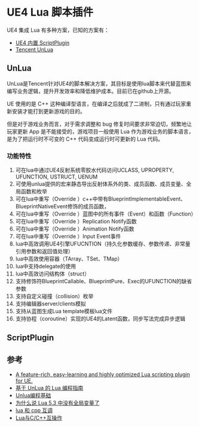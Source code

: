 # UE4 Lua 脚本插件

UE4 集成 Lua 有多种方案，已知的方案有：

- [UE4 内置 ScriptPlugin](https://github.com/erikluo/UnrealEngine/tree/4.23/Engine/Plugins/ScriptPlugin)
- [Tencent UnLua](https://github.com/Tencent/UnLua)


## UnLua

UnLua是Tencent针对UE4的脚本解决方案，其目标是使用lua脚本来代替蓝图来编写业务逻辑，提升开发效率和降低维护成本。目前已在github上开源。

UE 使用的是 C++ 这种编译型语言，在编译之后就成了二进制，只有通过玩家重新安装才能打到更新游戏的目的。

但是对于游戏业务而言，对于需求调整和 bug 修复时间要求非常迫切，频繁地让玩家更新 App 是不能接受的，游戏项目一般使用 Lua 作为游戏业务的脚本语言，是为了把运行时不可变的 C++ 代码变成运行时可更新的 Lua 代码。


### 功能特性

1. 可在lua中通过UE4反射系统零胶水代码访问UCLASS, UPROPERTY, UFUNCTION, USTRUCT, UENUM
2. 可使用unlua提供的宏来静态导出反射体系外的类、成员函数、成员变量、全局函数和枚举
3. 可在lua中重写（Override ）c++中带有BlueprintImplementableEvent、BlueprintNativeEvent修饰的成员函数，
4. 可在lua中重写（Override ）蓝图中的所有事件（Event）和函数（Function）
5. 可在lua中重写（Override ）Replication Notify函数
6. 可在lua中重写（Override ）Animation Notify函数
7. 可在lua中重写（Override ）Input Event事件
8. lua中高效调用UE4引擎UFUCNTION（持久化参数缓存、参数传递、非常量引用参数和返回值处理）
9. lua中高效使用容器（TArray、TSet、TMap）
10. lua中支持delegate的使用
11. lua中高效访问结构体（struct）
12. 支持修饰符BlueprintCallable、BlueprintPure、Exec的UFUNCTION的缺省参数
13. 支持自定义碰撞（collision）枚举
14. 支持编辑器server/clients模拟
15. 支持从蓝图生成Lua template模板lua文件
16. 支持协程（coroutine）实现的UE4的Latent函数，同步写法完成异步逻辑

## ScriptPlugin

## 参考

- [A feature-rich, easy-learning and highly optimized Lua scripting plugin for UE.](https://github.com/Tencent/UnLua)
- [基于 UnLua 的 Lua 编程指南](https://ue5wiki.com/wiki/36659/)
- [Unlua编程基础](https://www.cnblogs.com/kekec/p/15110742.html)
- [为什么说 Lua 5.3 中没有全局变量了](https://luyuhuang.tech/2020/03/20/lua53-environment.html)
- [lua 和 cpp 互调](https://www.jianshu.com/p/2496e646a3a7)
- [Lua与C/C++互操作](https://www.cnblogs.com/kekec/p/12879896.html)
